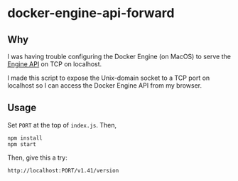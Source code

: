 # docker-engine-api-forward

## Why

I was having trouble configuring the Docker Engine (on MacOS) to serve the [Engine API](https://docs.docker.com/engine/api/) on TCP on localhost.

I made this script to expose the Unix-domain socket to a TCP port on localhost so I can access the Docker Engine API from my browser.

## Usage

Set `PORT` at the top of `index.js`. Then,

```
npm install
npm start
```

Then, give this a try:

`http://localhost:PORT/v1.41/version`